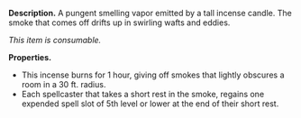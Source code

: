 **Description.** A pungent smelling vapor emitted by a tall incense candle. The smoke that comes off drifts up in swirling wafts and eddies. 

*This item is consumable.*

**Properties.** 
- This incense burns for 1 hour, giving off smokes that lightly obscures a room in a 30 ft. radius.
- Each spellcaster that takes a short rest in the smoke, regains one expended spell slot of 5th level or lower at the end of their short rest. 
